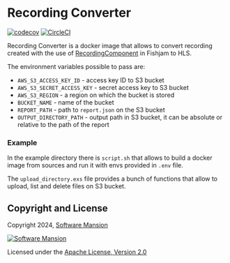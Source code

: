 # Recording Converter

[![codecov](https://codecov.io/gh/fishjam-dev/recording-converter/branch/main/graph/badge.svg?token=ANWFKV2EDP)](https://codecov.io/gh/fishjam-dev/recording-converter)
[![CircleCI](https://circleci.com/gh/fishjam-dev/recording-converter.svg?style=svg)](https://circleci.com/gh/fishjam-dev/recording-converter)

Recording Converter is a docker image that allows to convert recording created with the use of [RecordingComponent](https://fishjam-dev.github.io/fishjam-docs/next/getting_started/components/recording) in Fishjam to HLS.

The environment variables possible to pass are:
* `AWS_S3_ACCESS_KEY_ID` - access key ID to S3 bucket
* `AWS_S3_SECRET_ACCESS_KEY` - secret access key to S3 bucket
* `AWS_S3_REGION` - a region on which the bucket is stored
* `BUCKET_NAME` - name of the bucket
* `REPORT_PATH` - path to `report.json` on the S3 bucket
* `OUTPUT_DIRECTORY_PATH` - output path in S3 bucket, it can be absolute or relative to the path of the report

### Example
In the example directory there is `script.sh` that allows to build a docker image from sources and run it with envs provided in `.env` file.

The `upload_directory.exs` file provides a bunch of functions that allow to upload, list and delete files on S3 bucket.

## Copyright and License

Copyright 2024, [Software Mansion](https://swmansion.com/?utm_source=git&utm_medium=readme&utm_campaign=membrane_template_plugin)

[![Software Mansion](https://logo.swmansion.com/logo?color=white&variant=desktop&width=200&tag=membrane-github)](https://swmansion.com/?utm_source=git&utm_medium=readme&utm_campaign=membrane_template_plugin)

Licensed under the [Apache License, Version 2.0](LICENSE)
